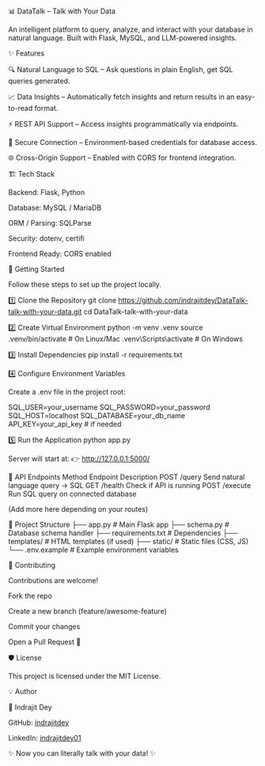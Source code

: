📊 DataTalk – Talk with Your Data

An intelligent platform to query, analyze, and interact with your database in natural language.
Built with Flask, MySQL, and LLM-powered insights.

✨ Features

🔍 Natural Language to SQL – Ask questions in plain English, get SQL queries generated.

📈 Data Insights – Automatically fetch insights and return results in an easy-to-read format.

⚡ REST API Support – Access insights programmatically via endpoints.

🔐 Secure Connection – Environment-based credentials for database access.

🌐 Cross-Origin Support – Enabled with CORS for frontend integration.

🏗️ Tech Stack

Backend: Flask, Python

Database: MySQL / MariaDB

ORM / Parsing: SQLParse

Security: dotenv, certifi

Frontend Ready: CORS enabled

🚀 Getting Started

Follow these steps to set up the project locally.

1️⃣ Clone the Repository
git clone https://github.com/indrajitdey/DataTalk-talk-with-your-data.git
cd DataTalk-talk-with-your-data

2️⃣ Create Virtual Environment
python -m venv .venv
source .venv/bin/activate   # On Linux/Mac
.venv\Scripts\activate      # On Windows

3️⃣ Install Dependencies
pip install -r requirements.txt

4️⃣ Configure Environment Variables

Create a .env file in the project root:

SQL_USER=your_username
SQL_PASSWORD=your_password
SQL_HOST=localhost
SQL_DATABASE=your_db_name
API_KEY=your_api_key   # if needed

5️⃣ Run the Application
python app.py


Server will start at:
👉 http://127.0.0.1:5000/

📡 API Endpoints
Method	Endpoint	Description
POST	/query	Send natural language query → SQL
GET	/health	Check if API is running
POST	/execute	Run SQL query on connected database

(Add more here depending on your routes)

📂 Project Structure
├── app.py              # Main Flask app
├── schema.py           # Database schema handler
├── requirements.txt    # Dependencies
├── templates/          # HTML templates (if used)
├── static/             # Static files (CSS, JS)
└── .env.example        # Example environment variables

🤝 Contributing

Contributions are welcome!

Fork the repo

Create a new branch (feature/awesome-feature)

Commit your changes

Open a Pull Request 🚀

🛡️ License

This project is licensed under the MIT License.

💡 Author

👤 Indrajit Dey

GitHub: [indrajitdey](https://github.com/king454654)

LinkedIn: [indrajitdey01](https://www.linkedin.com/in/indrajitdey01/)

✨ Now you can literally talk with your data! ✨
